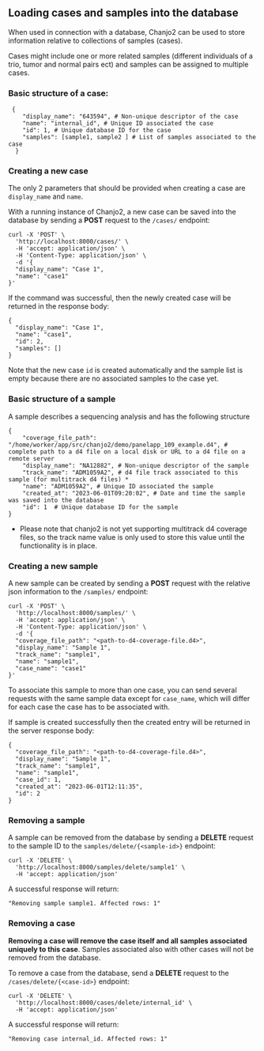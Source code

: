 ## Loading cases and samples into the database

When used in connection with a database, Chanjo2 can be used to store information relative to collections of samples (cases).

Cases might include one or more related samples (different individuals of a trio, tumor and normal pairs ect) and samples can be assigned to multiple cases.

### Basic structure of a case:

``` shell
 {
    "display_name": "643594", # Non-unique descriptor of the case
    "name": "internal_id", # Unique ID associated the case
    "id": 1, # Unique database ID for the case
    "samples": [sample1, sample2 ] # List of samples associated to the case
  }
```

### Creating a new case

The only 2 parameters that should be provided when creating a case are `display_name` and `name`.

With a running instance of Chanjo2, a new case can be saved into the database by sending a <strong>POST</strong> request to the `/cases/` endpoint:

``` shell
curl -X 'POST' \
  'http://localhost:8000/cases/' \
  -H 'accept: application/json' \
  -H 'Content-Type: application/json' \
  -d '{
  "display_name": "Case 1",
  "name": "case1"
}'
```

If the command was successful, then the newly created case will be returned in the response body:

``` shell
{
  "display_name": "Case 1",
  "name": "case1",
  "id": 2,
  "samples": []
}
``` 
Note that the new case `id` is created automatically and the sample list is empty because there are no associated samples to the case yet.

### Basic structure of a sample

A sample describes a sequencing analysis and has the following structure

``` shell
{
    "coverage_file_path": "/home/worker/app/src/chanjo2/demo/panelapp_109_example.d4", # complete path to a d4 file on a local disk or URL to a d4 file on a remote server
    "display_name": "NA12882", # Non-unique descriptor of the sample
    "track_name": "ADM1059A2", # d4 file track associated to this sample (for multitrack d4 files) *
    "name": "ADM1059A2", # Unique ID associated the sample
    "created_at": "2023-06-01T09:20:02", # Date and time the sample was saved into the database
    "id": 1  # Unique database ID for the sample
}
```
* Please note that chanjo2 is not yet supporting multitrack d4 coverage files, so the track name value is only used to store this value until the functionality is in place.


### Creating a new sample

A new sample can be created by sending a  <strong>POST</strong> request with the relative json information to the `/samples/` endpoint:

``` shell
curl -X 'POST' \
  'http://localhost:8000/samples/' \
  -H 'accept: application/json' \
  -H 'Content-Type: application/json' \
  -d '{
  "coverage_file_path": "<path-to-d4-coverage-file.d4>",
  "display_name": "Sample 1",
  "track_name": "sample1",
  "name": "sample1",
  "case_name": "case1"
}'
```

To associate this sample to more than one case, you can send several requests with the same sample data except for `case_name`, which will differ for each case the case has to be associated with.

If sample is created successfully then the created entry will be returned in the server response body:

``` shell
{
  "coverage_file_path": "<path-to-d4-coverage-file.d4>",
  "display_name": "Sample 1",
  "track_name": "sample1",
  "name": "sample1",
  "case_id": 1,
  "created_at": "2023-06-01T12:11:35",
  "id": 2
}
```

### Removing a sample

A sample can be removed from the database by sending a <strong>DELETE</strong> request to the sample ID to the `samples/delete/{<sample-id>}` endpoint:

``` shell
curl -X 'DELETE' \
  'http://localhost:8000/samples/delete/sample1' \
  -H 'accept: application/json'
```

A successful response will return:

``` shell
"Removing sample sample1. Affected rows: 1"
```

### Removing a case

<strong>Removing a case will remove the case itself and all samples associated uniquely to this case</strong>. Samples associated also with other cases will not be removed from the database.

To remove a case from the database, send a <strong>DELETE</strong> request to the `/cases/delete/{<case-id>}` endpoint:

``` shell
curl -X 'DELETE' \
  'http://localhost:8000/cases/delete/internal_id' \
  -H 'accept: application/json'
```

A successful response will return:

``` shell
"Removing case internal_id. Affected rows: 1"
```